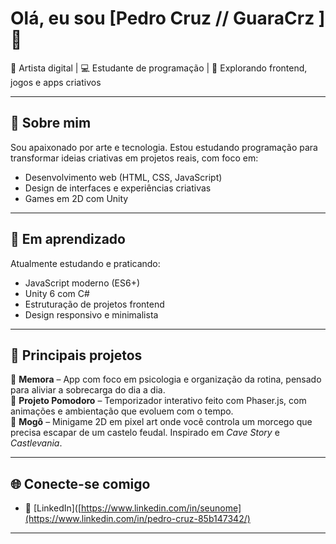 # Olá, eu sou [Pedro Cruz // GuaraCrz ] 👋

🎨 Artista digital | 💻 Estudante de programação | 🌱 Explorando frontend, jogos e apps criativos

---

## 🌟 Sobre mim

Sou apaixonado por arte e tecnologia. Estou estudando programação para transformar ideias criativas em projetos reais, com foco em:

- Desenvolvimento web (HTML, CSS, JavaScript)
- Design de interfaces e experiências criativas
- Games em 2D com Unity

---

## 🧠 Em aprendizado

Atualmente estudando e praticando:

- JavaScript moderno (ES6+)
- Unity 6 com C#
- Estruturação de projetos frontend
- Design responsivo e minimalista

---

## 🔧 Principais projetos

📌 **Memora** – App com foco em psicologia e organização da rotina, pensado para aliviar a sobrecarga do dia a dia.  
📌 **Projeto Pomodoro** – Temporizador interativo feito com Phaser.js, com animações e ambientação que evoluem com o tempo.  
📌 **Mogô** – Minigame 2D em pixel art onde você controla um morcego que precisa escapar de um castelo feudal. Inspirado em *Cave Story* e *Castlevania*.

---

## 🌐 Conecte-se comigo

- 💼 [LinkedIn]([https://www.linkedin.com/in/seunome](https://www.linkedin.com/in/pedro-cruz-85b147342/)
  

---


